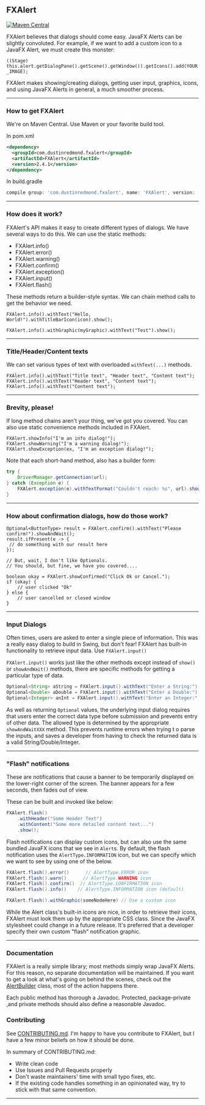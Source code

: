 ## FXAlert

[![Maven Central](https://img.shields.io/maven-central/v/com.dustinredmond.fxalert/FXAlert.svg?label=Maven%20Central)](https://search.maven.org/search?q=g:%22com.dustinredmond.fxalert%22%20AND%20a:%22FXAlert%22)

FXAlert believes that dialogs should come easy. JavaFX Alerts can be slightly convoluted.
For example, if we want to add a custom icon to a JavaFX Alert, we must create this monster:

`((Stage) this.alert.getDialogPane().getScene().getWindow()).getIcons().add(YOUR_IMAGE);`

FXAlert makes showing/creating dialogs, getting user input, graphics, icons, and using
JavaFX Alerts in general, a much smoother process.

---

### How to get FXAlert

We're on Maven Central. Use Maven or your favorite build tool.

In pom.xml
```xml
<dependency>
  <groupId>com.dustinredmond.fxalert</groupId>
  <artifactId>FXAlert</artifactId>
  <version>2.4.1</version>
</dependency>
```

In build.gradle
```groovy
compile group: 'com.dustinredmond.fxalert', name: 'FXAlert', version: '2.4.1'
```

---

### How does it work?

FXAlert's API makes it easy to create different types of dialogs. We have several ways to do this.
We can use the static methods:

 - FXAlert.info()
 - FXAlert.error()
 - FXAlert.warning()
 - FXAlert.confirm()
 - FXAlert.exception()
 - FXAlert.input()
 - FXAlert.flash()
 
These methods return  a builder-style syntax.
We can chain method calls to get the behavior we need.

`FXAlert.info().withText("Hello, World!").withTitleBarIcon(icon).show();`

`FXAlert.info().withGraphic(myGraphic).withText("Test").show();`

---

### Title/Header/Content texts

We can set various types of text with overloaded `withText(...)` methods.

```
FXAlert.info().withText("Title text", "Header text", "Content text");
FXAlert.info().withText("Header text", "Content text");
FXAlert.info().withText("Content text");
```

---

### Brevity, please!

If long method chains aren't your thing, we've got you covered. You can also use static convenience
methods included in FXAlert. 

```
FXAlert.showInfo("I'm an info dialog!");
FXAlert.showWarning("I'm a warning dialog!");
FXAlert.showException(ex, "I'm an exception dialog!");
```

Note that each short-hand method, also has a builder form:
```java
try {
    DriverManager.getConnection(url);
} catch (Exception e) {
    FXAlert.exception(e).withTextFormat("Couldn't reach: %s", url).show();
}
```

---

### How about confirmation dialogs, how do those work?

```
Optional<ButtonType> result = FXAlert.confirm().withText("Please confirm!").showAndWait();
result.ifPresent(e -> {
 // do something with our result here
});

// But, wait, I don't like Optionals.
// You should, but fine, we have you covered....

boolean okay = FXAlert.showConfirmed("Click Ok or Cancel.");
if (okay) {
    // user clicked "Ok"
} else {
    // user cancelled or closed window
}
```
---

### Input Dialogs

Often times, users are asked to enter a single piece of information. 
This was a really easy dialog to build in Swing, but don't fear!
FXAlert has built-in functionality to retrieve input data. Use `FXAlert.input()`

`FXAlert.input()` works just like the other methods except instead of 
`show()` or `showAndWait()` methods, there are specific methods for getting
a particular type of data.

```java
Optional<String> aString = FXAlert.input().withText("Enter a String:").showAndWaitString();
Optional<Double> aDouble = FXAlert.input().withText("Enter a Double:").showAndWaitDouble();
Optional<Integer> anInt = FXAlert.input().withText("Enter an Integer:").showAndWaitInteger();
```

As well as returning `Optional` values, the underlying input dialog requires that
users enter the correct data type before submission and prevents entry of other data.
The allowed type is determined by the appropriate `showAndWaitXXX` method. This prevents runtime errors when trying t
o parse the inputs, and saves a developer from having to check the returned data is a valid String/Double/Integer.

---

### "Flash" notifications

These are notifications that cause a banner to be temporarily displayed on the lower-right
corner of the screen. The banner appears for a few seconds, then fades out of view.

These can be built and invoked like below:

```java
FXAlert.flash()
    .withHeader("Some Header Text")
    .withContent("Some more detailed content text...")
    .show();
```

Flash notifications can display custom icons, but can also use the same bundled JavaFX
icons that we see in `Alert`s. By default, the flash notification uses the `AlertType.INFORMATION`
icon, but we can specify which we want to see by using one of the below.

```java
FXAlert.flash().error()      // AlertType.ERROR icon
FXAlert.flash().warn()      // AlertType.WARNING icon
FXAlert.flash().confirm()  // AlertType.CONFIRMATION icon
FXAlert.flash().info()    // AlertType.INFORMATION icon (default)

FXAlert.flash().withGraphic(someNodeHere) // Use a custom icon
```

While the Alert class's built-in icons are nice, in order to retrieve their icons, FXAlert must look them
up by the appropriate CSS class. Since the JavaFX stylesheet could change in a future release. It's preferred
that a developer specify their own custom "flash" notification graphic.

---

### Documentation

FXAlert is a really simple library; most methods simply wrap JavaFX Alerts. For this reason,
no separate documentation will be maintained. If you want to get a look at what's going on behind
the scenes, check out the [AlertBuilder](./src/main/java/com/dustinredmond/fxalert/AlertBuilder.java)
class, most of the action happens there.

Each public method has thorough a Javadoc. Protected, package-private ,and private methods should 
also define a reasonable Javadoc.

### Contributing

See [CONTRIBUTING.md](./CONTRIBUTING.md). I'm happy to have you contribute to FXAlert, but I have a few
minor beliefs on how it should be done.

In summary of CONTRIBUTING.md:
  - Write clean code
  - Use Issues and Pull Requests properly
  - Don't waste maintainers' time with small typo fixes, etc.
  - If the existing code handles something in an opinionated way,
    try to stick with that same convention.

---
